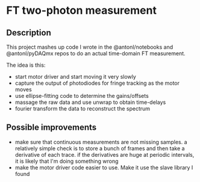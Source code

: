 # FT two-photon measurement

## Description

This project mashes up code I wrote in the @antonl/notebooks and  @antonl/pyDAQmx repos to do an actual time-domain FT measurement.

The idea is this: 
- start motor driver and start moving it very slowly
- capture the output of photodiodes for fringe tracking as the motor moves
- use ellipse-fitting code to determine the gains/offsets 
- massage the raw data and use unwrap to obtain time-delays
- fourier transform the data to reconstruct the spectrum

## Possible improvements

- make sure that continuous measurements are not missing samples. a relatively simple check is to store a bunch of frames and then take a derivative of each trace. if the derivatives are huge at periodic intervals, it is likely that I'm doing something wrong
- make the motor driver code easier to use. Make it use the slave library I found

